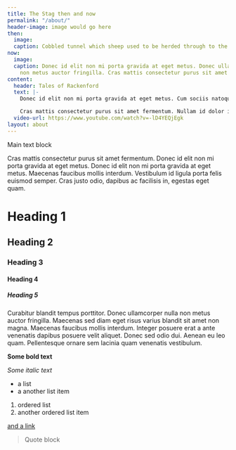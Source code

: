 ```yaml
---
title: The Stag then and now
permalink: "/about/"
header-image: image would go here
then:
  image: 
  caption: Cobbled tunnel which sheep used to be herded through to the yard.
now:
  image: 
  caption: Donec id elit non mi porta gravida at eget metus. Donec ullamcorper nulla
    non metus auctor fringilla. Cras mattis consectetur purus sit amet fermentum.
content:
  header: Tales of Rackenford
  text: |-
    Donec id elit non mi porta gravida at eget metus. Cum sociis natoque penatibus et magnis dis parturient montes, nascetur ridiculus mus. Vivamus sagittis lacus vel augue laoreet rutrum faucibus dolor auctor. Integer posuere erat a ante venenatis dapibus posuere velit aliquet. Maecenas sed diam eget risus varius blandit sit amet non magna.

    Cras mattis consectetur purus sit amet fermentum. Nullam id dolor id nibh ultricies vehicula ut id elit. Maecenas faucibus mollis interdum. Maecenas sed diam eget risus varius blandit sit amet non magna. Maecenas sed diam eget risus varius blandit sit amet non magna. Maecenas sed diam eget risus varius blandit sit amet non magna. Cum sociis natoque penatibus et magnis dis parturient montes, nascetur ridiculus mus.
  video-url: https://www.youtube.com/watch?v=-lD4YEQjEgk
layout: about
---
```


Main text block 

Cras mattis consectetur purus sit amet fermentum. Donec id elit non mi porta gravida at eget metus. Donec id elit non mi porta gravida at eget metus. Maecenas faucibus mollis interdum. Vestibulum id ligula porta felis euismod semper. Cras justo odio, dapibus ac facilisis in, egestas eget quam.

# Heading 1

## Heading 2

### Heading 3

#### Heading 4

##### Heading 5

Curabitur blandit tempus porttitor. Donec ullamcorper nulla non metus auctor fringilla. Maecenas sed diam eget risus varius blandit sit amet non magna. Maecenas faucibus mollis interdum. Integer posuere erat a ante venenatis dapibus posuere velit aliquet. Donec sed odio dui. Aenean eu leo quam. Pellentesque ornare sem lacinia quam venenatis vestibulum.

**Some bold text**

*Some italic text*

* a list
* a another list item

1. ordered list
2. another ordered list item

[and a link](nigelpayne.co.uk)

> Quote block


